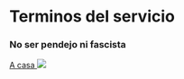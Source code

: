 # Terminos del servicio

<h3>No ser pendejo ni fascista</h3>
<a href="/">A casa </a>
<img class="" src="storage/imagesPost/64af15c440b5f.jpg" >
